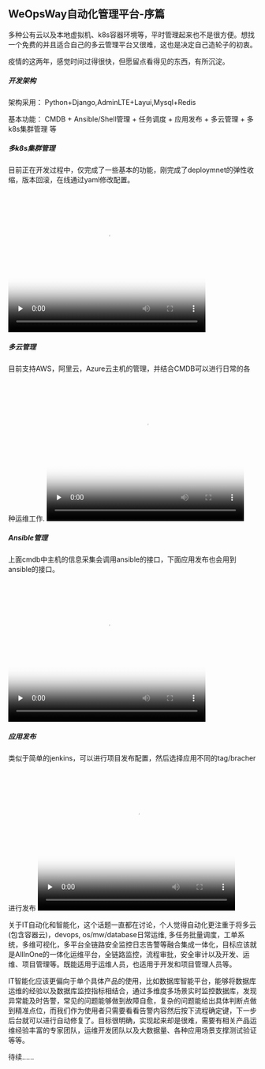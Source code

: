 ## WeOpsWay自动化管理平台-序篇

多种公有云以及本地虚拟机、k8s容器环境等，平时管理起来也不是很方便。想找一个免费的并且适合自己的多云管理平台又很难，这也是决定自己造轮子的初衷。

疫情的这两年，感觉时间过得很快，但愿留点看得见的东西，有所沉淀。

##### 开发架构
架构采用： Python+Django,AdminLTE+Layui,Mysql+Redis

基本功能： CMDB + Ansible/Shell管理 + 任务调度 + 应用发布 + 多云管理 + 多k8s集群管理 等

##### 多k8s集群管理
目前正在开发过程中，仅完成了一些基本的功能，刚完成了deploymnet的弹性收缩，版本回滚，在线通过yaml修改配置。
<video id="video"  width="400" height="300" controls=""  preload="none" poster="https://img-blog.csdnimg.cn/a6e4664bcddc4076be1676cf9253e57e.png?x-oss-process=image/watermark,type_d3F5LXplbmhlaQ,shadow_50,text_Q1NETiBAd2VvcHN3YXk=,size_20,color_FFFFFF,t_70,g_se,x_16">
      <source id="mp4" src="http://mpvideo.qpic.cn/0bc3viaawaaadeaean2s7frfbkwdbovaacya.f10002.mp4?dis_k=a863ab3ab358cebff94540c6951b676a&dis_t=1649924744&spec_id=undefined1649924736&vid=wxv_2348277204310245377&format_id=10002&support_redirect=1&mmversion=false" type="video/mp4">
</video>

##### 多云管理
目前支持AWS，阿里云，Azure云主机的管理，并结合CMDB可以进行日常的各种运维工作.
<video id="video"  width="400" height="300" controls=""  preload="none" poster="https://img-blog.csdnimg.cn/035d4d09d18c4d67940f1f028cc9ba67.png?x-oss-process=image/watermark,type_d3F5LXplbmhlaQ,shadow_50,text_Q1NETiBAd2VvcHN3YXk=,size_20,color_FFFFFF,t_70,g_se,x_16">
      <source id="mp4" src="http://mpvideo.qpic.cn/0bc3r4aawaaabyaez4cs7nrfbd6dbohqacya.f10002.mp4?dis_k=224f433c96d4b445ab4deed965e9f597&dis_t=1649924810&spec_id=undefined1649924802&vid=wxv_2348259189875228673&format_id=10002&support_redirect=1&mmversion=false" type="video/mp4">
</video>

##### Ansible管理
上面cmdb中主机的信息采集会调用ansible的接口，下面应用发布也会用到ansible的接口。
<video id="video"  width="400" height="300" controls=""  preload="none" poster="https://img-blog.csdnimg.cn/bc7133ffd69e476fbd4174de99cd5fdb.png?x-oss-process=image/watermark,type_d3F5LXplbmhlaQ,shadow_50,text_Q1NETiBAd2VvcHN3YXk=,size_20,color_FFFFFF,t_70,g_se,x_16">
      <source id="mp4" src="http://mpvideo.qpic.cn/0bc3buaayaaacmagriks3nrfadodbqgqadaa.f10002.mp4?dis_k=4c72c3bfbf1488554942d0fcd0226100&dis_t=1649924854&spec_id=undefined1649924846&vid=wxv_2348382078318362624&format_id=10002&support_redirect=1&mmversion=false" type="video/mp4">
</video>

##### 应用发布
类似于简单的jenkins，可以进行项目发布配置，然后选择应用不同的tag/bracher进行发布
<video id="video"  width="400" height="300" controls=""  preload="none" poster="https://img-blog.csdnimg.cn/2b3b589b931448059b100fcb5632b656.png?x-oss-process=image/watermark,type_d3F5LXplbmhlaQ,shadow_50,text_Q1NETiBAd2VvcHN3YXk=,size_20,color_FFFFFF,t_70,g_se,x_16">
      <source id="mp4" src="http://mpvideo.qpic.cn/0bf2piac4aaaqiamq5gjn5qfa6wdfz5aalqa.f10002.mp4?dis_k=55afb4025aa0384453ba8d5443a73473&dis_t=1649924894&spec_id=undefined1649924886&vid=wxv_1916836015676178436&format_id=10002&support_redirect=1&mmversion=false" type="video/mp4">
</video>

关于IT自动化和智能化，这个话题一直都在讨论，个人觉得自动化更注重于将多云(包含容器云)，devops, os/mw/database日常运维, 多任务批量调度，工单系统，多维可视化，多平台全链路安全监控日志告警等融合集成一体化，目标应该就是AllInOne的一体化运维平台，全链路监控，流程审批，安全审计以及开发、运维、项目管理等。既能适用于运维人员，也适用于开发和项目管理人员等。

IT智能化应该更偏向于单个具体产品的使用，比如数据库智能平台，能够将数据库运维的经验以及数据库监控指标相结合，通过多维度多场景实时监控数据库，发现异常能及时告警，常见的问题能够做到故障自愈，复杂的问题能给出具体判断点做到精准点位，而我们作为使用者只需要看看告警内容然后按下流程确定键，下一步后台就可以进行自动修复了。目标很明确，实现起来却是很难，需要有相关产品运维经验丰富的专家团队，运维开发团队以及大数据量、各种应用场景支撑测试验证等等。

待续......

